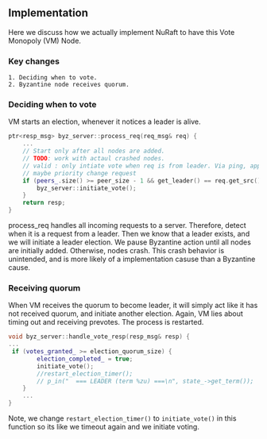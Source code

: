 ## Implementation
Here we discuss how we actually implement NuRaft to have this Vote Monopoly (VM) Node.

### Key changes
    1. Deciding when to vote.
    2. Byzantine node receives quorum.
### Deciding when to vote
VM starts an election, whenever it notices a leader is alive. 
```cpp
ptr<resp_msg> byz_server::process_req(req_msg& req) {
    ...
    // Start only after all nodes are added.
    // TODO: work with actaul crashed nodes.
    // valid : only intiate vote when req is from leader. Via ping, append_entries
    // maybe priority change request
    if (peers_.size() >= peer_size - 1 && get_leader() == req.get_src()) {
        byz_server::initiate_vote();
    }
    return resp;
}
```
process_req handles all incoming requests to a server. Therefore, detect when it is a request from a leader. Then we know that a leader exists, and we will initiate a leader election. 
We pause Byzantine action until all nodes are initially added. Otherwise, nodes crash. This crash behavior is unintended, and is more likely of a implementation casuse than a Byzantine cause.

### Receiving quorum

When VM receives the quorum to become leader, it will simply act like it has not received quorum, and initiate another election. Again, VM lies about timing out and receiving prevotes. The process is restarted.

```cpp
void byz_server::handle_vote_resp(resp_msg& resp) {
... 
 if (votes_granted_ >= election_quorum_size) {
        election_completed_ = true;
        initiate_vote();
        //restart_election_timer();
        // p_in("  === LEADER (term %zu) ===\n", state_->get_term());
    }
    ...
}
```
Note, we change `restart_election_timer()` to `initiate_vote()` in this function so its like we timeout again and we initiate voting.